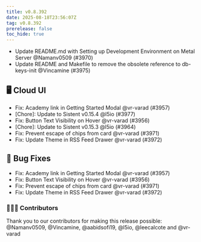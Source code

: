 ```yaml
---
title: v0.8.392
date: 2025-08-18T23:56:07Z
tag: v0.8.392
prerelease: false
toc_hide: true
---
```


- Update README.md with Setting up Development Environment on Metal Server @Namanv0509 (#3970)
- Update README and Makefile to remove the obsolete reference to db-keys-init @Vincamine (#3975)

## 🖥 Cloud UI

- Fix: Academy link in Getting Started Modal @vr-varad (#3957)
- [Chore]: Update to Sistent v0.15.4 @l5io (#3977)
- Fix: Button Text Visibility on Hover @vr-varad (#3956)
- [Chore]: Update to Sistent v0.15.3 @l5io (#3964)
- Fix: Prevent escape of chips from card @vr-varad (#3971)
- Fix: Update Theme in RSS Feed Drawer @vr-varad (#3972)

## 🐛 Bug Fixes

- Fix: Academy link in Getting Started Modal @vr-varad (#3957)
- Fix: Button Text Visibility on Hover @vr-varad (#3956)
- Fix: Prevent escape of chips from card @vr-varad (#3971)
- Fix: Update Theme in RSS Feed Drawer @vr-varad (#3972)

### 👨🏽‍💻 Contributors

Thank you to our contributors for making this release possible:
@Namanv0509, @Vincamine, @aabidsofi19, @l5io, @leecalcote and @vr-varad


